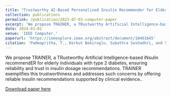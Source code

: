 ```yaml
---
title: "Trustworthy AI-Based Personalized Insulin Recommender for Elderly People Who Have Type-2 Diabetest"
collection: publications
permalink: /publication/2023-07-03-computer-paper
excerpt: 'We propose TRAINER, a TRustworthy Artificial Intelligence-based iNsulin recommendER for elderly individuals with type 2 diabetes, ensuring reliability and trust in insulin dosage recommendations. TRAINER exemplifies this trustworthiness and addresses such concerns by offering reliable insulin recommendations supported by clinical evidence.'
date: 2024-03-01
venue: 'IEEE Computer.'
paperurl: 'https://ieeexplore.ieee.org/abstract/document/10461645'
citation: 'Padmapritha, T., Korkut Bekiroglu, Subathra Seshadhri, and Seshadhri Srinivasan. "Trustworthy AI-Based Personalized Insulin Recommender for Elderly People Who Have Type-2 Diabetes." Computer 57, no. 3 (2024): 35-45.'
---
```

We propose TRAINER, a TRustworthy Artificial Intelligence-based iNsulin recommendER for elderly individuals with type 2 diabetes, ensuring reliability and trust in insulin dosage recommendations. TRAINER exemplifies this trustworthiness and addresses such concerns by offering reliable insulin recommendations supported by clinical evidence..

[Download paper here](https://ieeexplore.ieee.org/abstract/document/10461645)
